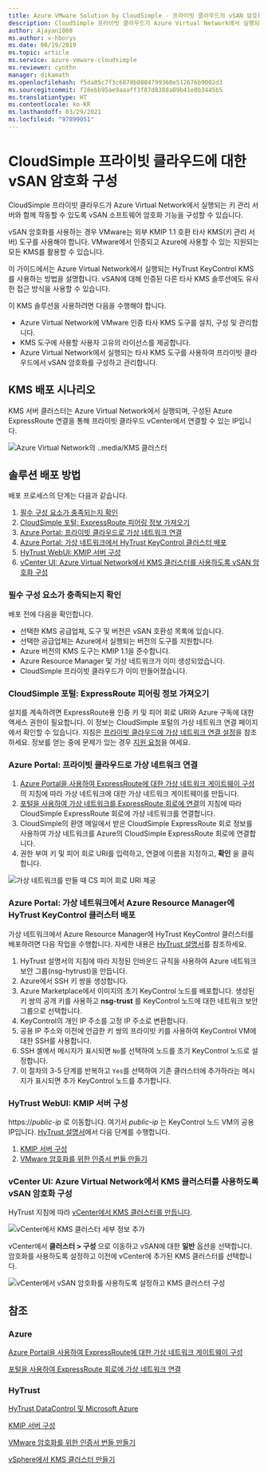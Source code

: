 ```yaml
---
title: Azure VMware Solution by CloudSimple - 프라이빗 클라우드의 vSAN 암호화 구성
description: CloudSimple 프라이빗 클라우드가 Azure Virtual Network에서 실행되는 키 관리 서버와 함께 작동할 수 있도록 vSAN 소프트웨어 암호화 기능을 구성하는 방법을 설명합니다.
author: Ajayan1008
ms.author: v-hborys
ms.date: 08/19/2019
ms.topic: article
ms.service: azure-vmware-cloudsimple
ms.reviewer: cynthn
manager: dikamath
ms.openlocfilehash: f5da05c7f3c6878b0804799360e512676b9002d3
ms.sourcegitcommit: f28ebb95ae9aaaff3f87d8388a09b41e0b3445b5
ms.translationtype: HT
ms.contentlocale: ko-KR
ms.lasthandoff: 03/29/2021
ms.locfileid: "97899051"
---
```

# <a name="configure-vsan-encryption-for-cloudsimple-private-cloud"></a>CloudSimple 프라이빗 클라우드에 대한 vSAN 암호화 구성

CloudSimple 프라이빗 클라우드가 Azure Virtual Network에서 실행되는 키 관리 서버와 함께 작동할 수 있도록 vSAN 소프트웨어 암호화 기능을 구성할 수 있습니다.

vSAN 암호화를 사용하는 경우 VMware는 외부 KMIP 1.1 호환 타사 KMS(키 관리 서버) 도구를 사용해야 합니다. VMware에서 인증되고 Azure에 사용할 수 있는 지원되는 모든 KMS를 활용할 수 있습니다.

이 가이드에서는 Azure Virtual Network에서 실행되는 HyTrust KeyControl KMS를 사용하는 방법을 설명합니다. vSAN에 대해 인증된 다른 타사 KMS 솔루션에도 유사한 접근 방식을 사용할 수 있습니다.

이 KMS 솔루션을 사용하려면 다음을 수행해야 합니다.

* Azure Virtual Network에 VMware 인증 타사 KMS 도구를 설치, 구성 및 관리합니다.
* KMS 도구에 사용할 사용자 고유의 라이선스를 제공합니다.
* Azure Virtual Network에서 실행되는 타사 KMS 도구를 사용하여 프라이빗 클라우드에서 vSAN 암호화를 구성하고 관리합니다.

## <a name="kms-deployment-scenario"></a>KMS 배포 시나리오

KMS 서버 클러스터는 Azure Virtual Network에서 실행되며, 구성된 Azure ExpressRoute 연결을 통해 프라이빗 클라우드 vCenter에서 연결할 수 있는 IP입니다.

![Azure Virtual Network의 ..media/KMS 클러스터](media/vsan-kms-cluster.png)

## <a name="how-to-deploy-the-solution"></a>솔루션 배포 방법

배포 프로세스의 단계는 다음과 같습니다.

1. [필수 구성 요소가 충족되는지 확인](#verify-prerequisites-are-met)
2. [CloudSimple 포털: ExpressRoute 피어링 정보 가져오기](#cloudsimple-portal-obtain-expressroute-peering-information)
3. [Azure Portal: 프라이빗 클라우드로 가상 네트워크 연결](#azure-portal-connect-your-virtual-network-to-your-private-cloud)
4. [Azure Portal: 가상 네트워크에서 HyTrust KeyControl 클러스터 배포](#azure-portal-deploy-a-hytrust-keycontrol-cluster-in-the-azure-resource-manager-in-your-virtual-network)
5. [HyTrust WebUI: KMIP 서버 구성](#hytrust-webui-configure-the-kmip-server)
6. [vCenter UI: Azure Virtual Network에서 KMS 클러스터를 사용하도록 vSAN 암호화 구성](#vcenter-ui-configure-vsan-encryption-to-use-kms-cluster-in-your-azure-virtual-network)

### <a name="verify-prerequisites-are-met"></a>필수 구성 요소가 충족되는지 확인

배포 전에 다음을 확인합니다.

* 선택한 KMS 공급업체, 도구 및 버전은 vSAN 호환성 목록에 있습니다.
* 선택한 공급업체는 Azure에서 실행되는 버전의 도구를 지원합니다.
* Azure 버전의 KMS 도구는 KMIP 1.1을 준수합니다.
* Azure Resource Manager 및 가상 네트워크가 이미 생성되었습니다.
* CloudSimple 프라이빗 클라우드가 이미 만들어졌습니다.

### <a name="cloudsimple-portal-obtain-expressroute-peering-information"></a>CloudSimple 포털: ExpressRoute 피어링 정보 가져오기

설치를 계속하려면 ExpressRoute용 인증 키 및 피어 회로 URI와 Azure 구독에 대한 액세스 권한이 필요합니다. 이 정보는 CloudSimple 포털의 가상 네트워크 연결 페이지에서 확인할 수 있습니다. 지침은 [프라이빗 클라우드에 가상 네트워크 연결 설정](virtual-network-connection.md)을 참조하세요. 정보를 얻는 중에 문제가 있는 경우 [지원 요청](https://portal.azure.com/#blade/Microsoft_Azure_Support/HelpAndSupportBlade/newsupportrequest)을 여세요.

### <a name="azure-portal-connect-your-virtual-network-to-your-private-cloud"></a>Azure Portal: 프라이빗 클라우드로 가상 네트워크 연결

1. [Azure Portal을 사용하여 ExpressRoute에 대한 가상 네트워크 게이트웨이 구성](../expressroute/expressroute-howto-add-gateway-portal-resource-manager.md)의 지침에 따라 가상 네트워크에 대한 가상 네트워크 게이트웨이를 만듭니다.
2. [포털을 사용하여 가상 네트워크를 ExpressRoute 회로에 연결](../expressroute/expressroute-howto-linkvnet-portal-resource-manager.md)의 지침에 따라 CloudSimple ExpressRoute 회로에 가상 네트워크를 연결합니다.
3. CloudSimple의 환영 메일에서 받은 CloudSimple ExpressRoute 회로 정보를 사용하여 가상 네트워크를 Azure의 CloudSimple ExpressRoute 회로에 연결합니다.
4. 권한 부여 키 및 피어 회로 URI를 입력하고, 연결에 이름을 지정하고, **확인** 을 클릭합니다.

![가상 네트워크를 만들 때 CS 피어 회로 URI 제공](media/vsan-azureportal01.png) 

### <a name="azure-portal-deploy-a-hytrust-keycontrol-cluster-in-the-azure-resource-manager-in-your-virtual-network"></a>Azure Portal: 가상 네트워크에서 Azure Resource Manager에 HyTrust KeyControl 클러스터 배포

가상 네트워크에서 Azure Resource Manager에 HyTrust KeyControl 클러스터를 배포하려면 다음 작업을 수행합니다. 자세한 내용은 [HyTrust 설명서](https://docs.hytrust.com/DataControl/Admin_Guide-4.0/Default.htm#OLH-Files/Azure.htm%3FTocPath%3DHyTrust%2520DataControl%2520and%2520Microsoft%2520Azure%7C_____0)를 참조하세요.

1. HyTrust 설명서의 지침에 따라 지정된 인바운드 규칙을 사용하여 Azure 네트워크 보안 그룹(nsg-hytrust)을 만듭니다.
2. Azure에서 SSH 키 쌍을 생성합니다.
3. Azure Marketplace에서 이미지의 초기 KeyControl 노드를 배포합니다.  생성된 키 쌍의 공개 키를 사용하고 **nsg-trust** 를 KeyControl 노드에 대한 네트워크 보안 그룹으로 선택합니다.
4. KeyControl의 개인 IP 주소를 고정 IP 주소로 변환합니다.
5. 공용 IP 주소와 이전에 언급한 키 쌍의 프라이빗 키를 사용하여 KeyControl VM에 대한 SSH를 사용합니다.
6. SSH 셸에서 메시지가 표시되면 `No`를 선택하여 노드를 초기 KeyControl 노드로 설정합니다.
7. 이 절차의 3-5 단계를 반복하고 `Yes`를 선택하여 기존 클러스터에 추가하라는 메시지가 표시되면 추가 KeyControl 노드를 추가합니다.

### <a name="hytrust-webui-configure-the-kmip-server"></a>HyTrust WebUI: KMIP 서버 구성

https://*public-ip* 로 이동합니다. 여기서 *public-ip* 는 KeyControl 노드 VM의 공용 IP입니다. [HyTrust 설명서](https://docs.hytrust.com/DataControl/Admin_Guide-4.0/Default.htm#OLH-Files/Azure.htm%3FTocPath%3DHyTrust%2520DataControl%2520and%2520Microsoft%2520Azure%7C_____0)에서 다음 단계를 수행합니다.

1. [KMIP 서버 구성](https://docs.hytrust.com/DataControl/4.2/Admin_Guide-4.2/index.htm#Books/VMware-vSphere-VSAN-Encryption/configuring-kmip-server.htm%3FTocPath%3DHyTrust%2520KeyControl%2520with%2520VSAN%25C2%25A0and%2520VMware%2520vSphere%2520VM%2520Encryption%7C_____2)
2. [VMware 암호화를 위한 인증서 번들 만들기](https://docs.hytrust.com/DataControl/4.2/Admin_Guide-4.2/index.htm#Books/VMware-vSphere-VSAN-Encryption/creating-user-for-vmcrypt.htm%3FTocPath%3DHyTrust%2520KeyControl%2520with%2520VSAN%25C2%25A0and%2520VMware%2520vSphere%2520VM%2520Encryption%7C_____3)

### <a name="vcenter-ui-configure-vsan-encryption-to-use-kms-cluster-in-your-azure-virtual-network"></a>vCenter UI: Azure Virtual Network에서 KMS 클러스터를 사용하도록 vSAN 암호화 구성

HyTrust 지침에 따라 [vCenter에서 KMS 클러스터를 만듭니다](https://docs.hytrust.com/DataControl/4.2/Admin_Guide-4.2/index.htm#Books/VMware-vSphere-VSAN-Encryption/creating-KMS-Cluster.htm%3FTocPath%3DHyTrust%2520KeyControl%2520with%2520VSAN%25C2%25A0and%2520VMware%2520vSphere%2520VM%2520Encryption%7C_____4).

![vCenter에서 KMS 클러스터 세부 정보 추가](media/vsan-config01.png)

vCenter에서 **클러스터 > 구성** 으로 이동하고 vSAN에 대한 **일반** 옵션을 선택합니다. 암호화를 사용하도록 설정하고 이전에 vCenter에 추가된 KMS 클러스터를 선택합니다.

![vCenter에서 vSAN 암호화를 사용하도록 설정하고 KMS 클러스터 구성](media/vsan-config02.png)

## <a name="references"></a>참조

### <a name="azure"></a>Azure

[Azure Portal을 사용하여 ExpressRoute에 대한 가상 네트워크 게이트웨이 구성](../expressroute/expressroute-howto-add-gateway-portal-resource-manager.md)

[포털을 사용하여 ExpressRoute 회로에 가상 네트워크 연결](../expressroute/expressroute-howto-linkvnet-portal-resource-manager.md)

### <a name="hytrust"></a>HyTrust

[HyTrust DataControl 및 Microsoft Azure](https://docs.hytrust.com/DataControl/Admin_Guide-4.0/Default.htm#OLH-Files/Azure.htm%3FTocPath%3DHyTrust%2520DataControl%2520and%2520Microsoft%2520Azure%7C_____0)

[KMIP 서버 구성](https://docs.hytrust.com/DataControl/4.2/Admin_Guide-4.2/index.htm#Books/VMware-vSphere-VSAN-Encryption/configuring-kmip-server.htm%3FTocPath%3DHyTrust%2520KeyControl%2520with%2520VSAN%25C2%25A0and%2520VMware%2520vSphere%2520VM%2520Encryption%7C_____2)

[VMware 암호화를 위한 인증서 번들 만들기](https://docs.hytrust.com/DataControl/4.2/Admin_Guide-4.2/index.htm#Books/VMware-vSphere-VSAN-Encryption/creating-user-for-vmcrypt.htm%3FTocPath%3DHyTrust%2520KeyControl%2520with%2520VSAN%25C2%25A0and%2520VMware%2520vSphere%2520VM%2520Encryption%7C_____3)

[vSphere에서 KMS 클러스터 만들기](https://docs.hytrust.com/DataControl/4.2/Admin_Guide-4.2/index.htm#Books/VMware-vSphere-VSAN-Encryption/creating-KMS-Cluster.htm%3FTocPath%3DHyTrust%2520KeyControl%2520with%2520VSAN%25C2%25A0and%2520VMware%2520vSphere%2520VM%2520Encryption%7C_____4)
